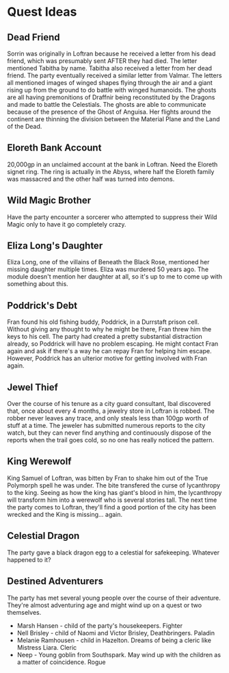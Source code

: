 # Quest Ideas

## Dead Friend
Sorrin was originally in Loftran because he received a letter from his dead friend, which was presumably sent AFTER they had died. The letter mentioned Tabitha by name. Tabitha also received a letter from her dead friend. The party eventually received a similar letter from Valmar. The letters all mentioned images of winged shapes flying through the air and a giant rising up from the ground to do battle with winged humanoids. The ghosts are all having premonitions of Draffnir being reconstituted by the Dragons and made to battle the Celestials. The ghosts are able to communicate because of the presence of the Ghost of Anguisa. Her flights around the continent are thinning the division between the Material Plane and the Land of the Dead.

## Eloreth Bank Account
20,000gp in an unclaimed account at the bank in Loftran. Need the Eloreth signet ring. The ring is actually in the Abyss, where half the Eloreth family was massacred and the other half was turned into demons.

## Wild Magic Brother
Have the party encounter a sorcerer who attempted to suppress their Wild Magic only to have it go completely crazy.

## Eliza Long's Daughter
Eliza Long, one of the villains of Beneath the Black Rose, mentioned her missing daughter multiple times. Eliza was murdered 50 years ago. The module doesn't mention her daughter at all, so it's up to me to come up with something about this.

## Poddrick's Debt
Fran found his old fishing buddy, Poddrick, in a Durrstaft prison cell. Without giving any thought to why he might be there, Fran threw him the keys to his cell. The party had created a pretty substantial distraction already, so Poddrick will have no problem escaping. He might contact Fran again and ask if there's a way he can repay Fran for helping him escape. However, Poddrick has an ulterior motive for getting involved with Fran again.

## Jewel Thief
Over the course of his tenure as a city guard consultant, Ibal discovered that, once about every 4 months, a jewelry store in Loftran is robbed. The robber never leaves any trace, and only steals less than 100gp worth of stuff at a time. The jeweler has submitted numerous reports to the city watch, but they can never find anything and continuously dispose of the reports when the trail goes cold, so no one has really noticed the pattern.

## King Werewolf
King Samuel of Loftran, was bitten by Fran to shake him out of the True Polymorph spell he was under. The bite transfered the curse of lycanthropy to the king. Seeing as how the king has giant's blood in him, the lycanthropy will transform him into a werewolf who is several stories tall. The next time the party comes to Loftran, they'll find a good portion of the city has been wrecked and the King is missing... again.

## Celestial Dragon
The party gave a black dragon egg to a celestial for safekeeping. Whatever happened to it?

## Destined Adventurers
The party has met several young people over the course of their adventure. They're almost adventuring age and might wind up on a quest or two themselves.
* Marsh Hansen - child of the party's housekeepers. Fighter
* Nell Brisley - child of Naomi and Victor Brisley, Deathbringers. Paladin
* Melanie Ramhousen - child in Hazelton. Dreams of being a cleric like Mistress Liara. Cleric
* Neep - Young goblin from Southspark. May wind up with the children as a matter of coincidence. Rogue
